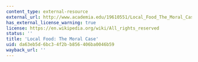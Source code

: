 ```yaml
---
content_type: external-resource
external_url: http://www.academia.edu/19610551/Local_Food_The_Moral_Case
has_external_license_warning: true
license: https://en.wikipedia.org/wiki/All_rights_reserved
status: ''
title: 'Local Food: The Moral Case'
uid: da63eb5d-6bc3-4f2b-b856-406ba0046b59
wayback_url: ''
---
```

